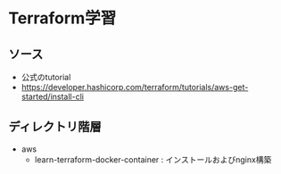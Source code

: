 # Terraform学習

## ソース
- 公式のtutorial
- https://developer.hashicorp.com/terraform/tutorials/aws-get-started/install-cli

## ディレクトリ階層
- aws
  - learn-terraform-docker-container : インストールおよびnginx構築